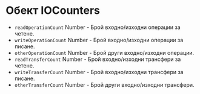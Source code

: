 # Обект IOCounters

* `readOperationCount` Number - Брой входно/изходни операции за четене.
* `writeOperationCount` Number - Брой входно/изходни операции за писане.
* `otherOperationCount` Number - Брой други входно/изходни операции.
* `readTransferCount` Number - Брой входно/изходни трансфери за четене.
* `writeTransferCount` Number - Брой входно/изходни трансфери за писане.
* `otherTransferCount` Number - Брой други входно/изходни трансфери.
